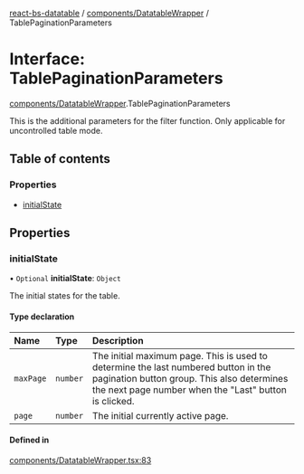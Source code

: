 [react-bs-datatable](../README.md) / [components/DatatableWrapper](../modules/components_DatatableWrapper.md) / TablePaginationParameters

# Interface: TablePaginationParameters

[components/DatatableWrapper](../modules/components_DatatableWrapper.md).TablePaginationParameters

This is the additional parameters for the filter function.
Only applicable for uncontrolled table mode.

## Table of contents

### Properties

- [initialState](components_DatatableWrapper.TablePaginationParameters.md#initialstate)

## Properties

### initialState

• `Optional` **initialState**: `Object`

The initial states for the table.

#### Type declaration

| Name | Type | Description |
| :------ | :------ | :------ |
| `maxPage` | `number` | The initial maximum page. This is used to determine the last numbered button in the pagination button group. This also determines the next page number when the "Last" button is clicked. |
| `page` | `number` | The initial currently active page. |

#### Defined in

[components/DatatableWrapper.tsx:83](https://github.com/imballinst/react-bs-datatable/blob/0e2d530/src/components/DatatableWrapper.tsx#L83)
